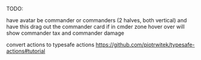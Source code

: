 TODO:

have avatar be commander or commanders (2 halves, both vertical) and have this drag out the commander card if in cmder zone
hover over will show commander tax and commander damage

convert actions to typesafe actions
https://github.com/piotrwitek/typesafe-actions#tutorial